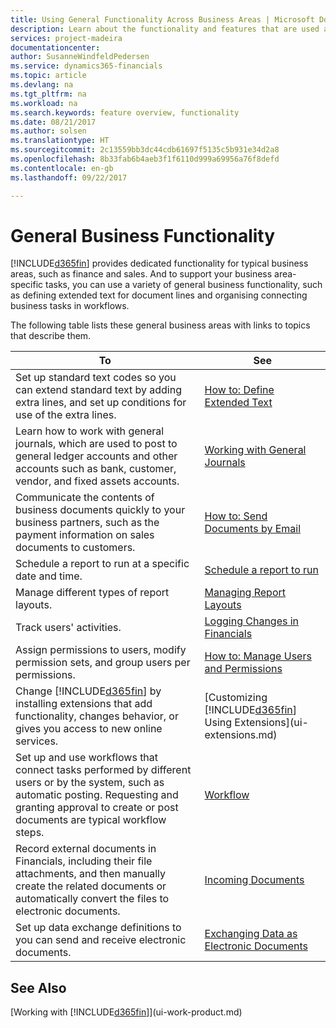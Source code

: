 ```yaml
---
title: Using General Functionality Across Business Areas | Microsoft Docs
description: Learn about the functionality and features that are used across business areas in Dynamics 365 for Financials.
services: project-madeira
documentationcenter: 
author: SusanneWindfeldPedersen
ms.service: dynamics365-financials
ms.topic: article
ms.devlang: na
ms.tgt_pltfrm: na
ms.workload: na
ms.search.keywords: feature overview, functionality
ms.date: 08/21/2017
ms.author: solsen
ms.translationtype: HT
ms.sourcegitcommit: 2c13559bb3dc44cdb61697f5135c5b931e34d2a8
ms.openlocfilehash: 8b33fab6b4aeb3f1f6110d999a69956a76f8defd
ms.contentlocale: en-gb
ms.lasthandoff: 09/22/2017

---
```

# <a name="general-business-functionality"></a>General Business Functionality
[!INCLUDE[d365fin](includes/d365fin_md.md)] provides dedicated functionality for typical business areas, such as finance and sales. And to support your business area-specific tasks, you can use a variety of general business functionality, such as defining extended text for document lines and organising connecting business tasks in workflows.

The following table lists these general business areas with links to topics that describe them.

| To | See |
| --- | --- |
| Set up standard text codes so you can extend standard text by adding extra lines, and set up conditions for use of the extra lines. |[How to: Define Extended Text](ui-how-define-ext-text.md) |
| Learn how to work with general journals, which are used to post to general ledger accounts and other accounts such as bank, customer, vendor, and fixed assets accounts. |[Working with General Journals](ui-work-general-journals.md) |
| Communicate the contents of business documents quickly to your business partners, such as the payment information on sales documents to customers. |[How to: Send Documents by Email](ui-how-send-documents-email.md) |
| Schedule a report to run at a specific date and time. |[Schedule a report to run](ui-work-report.md#ScheduleReport) |
| Manage different types of report layouts. |[Managing Report Layouts](ui-manage-report-layouts.md) |
| Track users' activities.|[Logging Changes in Financials](across-log-changes.md)|
|Assign permissions to users, modify permission sets, and group users per permissions.|[How to: Manage Users and Permissions](ui-how-users-permissions.md)|
| Change [!INCLUDE[d365fin](includes/d365fin_md.md)] by installing extensions that add functionality, changes behavior, or gives you access to new online services. |[Customizing [!INCLUDE[d365fin](includes/d365fin_md.md)] Using Extensions](ui-extensions.md) |
|Set up and use workflows that connect tasks performed by different users or by the system, such as automatic posting. Requesting and granting approval to create or post documents are typical workflow steps.|[Workflow](across-workflow.md)|
|Record external documents in Financials, including their file attachments, and then manually create the related documents or automatically convert the files to electronic documents.|[Incoming Documents](across-income-documents.md)|
| Set up data exchange definitions to you can send and receive electronic documents. |[Exchanging Data as Electronic Documents](across-data-exchange.md) |

## <a name="see-also"></a>See Also
[Working with [!INCLUDE[d365fin](includes/d365fin_md.md)]](ui-work-product.md)

